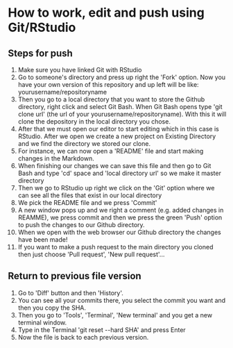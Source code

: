 # How to work, edit and push using Git/RStudio

## Steps for push
1) Make sure you have linked Git with RStudio
2) Go to someone's directory and press up right the 'Fork' option. Now you have your own version of this repository and up left will be like: yourusername/repositoryname
3) Then you go to a local directory that you want to store the Github directory, right click and select Git Bash. When Git Bash opens type 'git clone url' (the url of your yourusername/repositoryname). With this it will clone the depository in the local directory you chose.
4) After that we must open our editor to start editing which in this case is RStudio. After we open we create a new project on Existing Directory and we find the directory we stored our clone.
5) For instance, we can now open a 'README' file and start making changes in the Markdown.
6) When finishing our changes we can save this file and then go to Git Bash and type 'cd' space and 'local directory url' so we make it master directory
7) Then we go to RStudio up right we click on the 'Git' option where we can see all the files that exist in our local directory
8) We pick the README file and we press 'Commit'
9) A new window pops up and we right a comment (e.g. added changes in REAMME), we press commit and then we press the green 'Push' option to push the changes to our Github directory.
10) When we open with the web browser our Github directory the changes have been made!
11) If you want to make a push request to the main directory you cloned then just choose 'Pull request', 'New pull request'... 

## Return to previous file version
1) Go to 'Diff' button and then 'History'.
2) You can see all your commits there, you select the commit you want and then you copy the SHA.
3) Then you go to 'Tools', 'Terminal', 'New terminal' and you get a new terminal window.
4) Type in the Terminal 'git reset --hard SHA' and press Enter
5) Now the file is back to each previous version.



